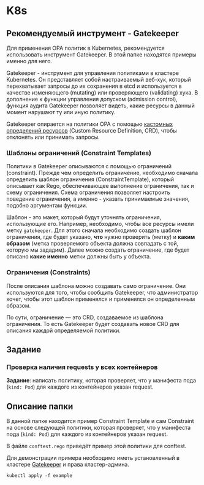 # K8s

## Рекомендуемый инструмент - Gatekeeper

Для применения OPA политик в Kubernetes, рекомендуется использовать инструмент Gatekeeper. В этой папке находятся примеры именно для него.

Gatekeeper - инструмент для управления политиками в кластере Kubernetes. Он представляет собой настраиваемый веб-хук, который перехватывает запросы до их сохранения в etcd и используется в качестве изменяющего (mutating) или проверяющего (validating) хука. В дополнение к функции управления допуском (admission control), функция аудита Gatekeeper позволяет видеть, какие ресурсы в данный момент нарушают ту или иную политику.

Gatekeeper опирается на политики OPA с помощью [кастомных определений ресурсов](https://kubernetes.io/docs/concepts/extend-kubernetes/api-extension/custom-resources/) (Custom Resource Definition, CRD), чтобы отклонять или принимать запросы.

### Шаблоны ограничений (Constraint Templates)

Политики в Gatekeeper описываются с помощью ограничений (constraint). Прежде чем определить ограничение, необходимо сначала определить шаблон ограничения (ConstraintTemplate), который описывает как Rego, обеспечивающее выполнение ограничения, так и схему ограничения. Схема ограничения позволяет настроить поведение ограничения, а именно - указать принимаемые значения, подобно аргументам функции.

Шаблон - это макет, который будут уточнять ограничения, использующие его. Например, необходимо, чтобы все ресурсы имели метку `gatekeeper`. Для этого сначала необходимо создать шаблон ограничения, где будет указано, **что** нужно проверить (метку) и **каким образом** (метка проверяемого объекта должна совпадать с той, которую мы зададим). Далее можно создать ограничение, где будет описано **какие именно** метки должны быть у объекта.

### Ограничения (Constraints)

После описания шаблона можно создавать само ограничение. Они используются для того, чтобы сообщить Gatekeeper, что администратор хочет, чтобы этот шаблон применялся и применялся он определенным образом.

По сути, ограничение — это CRD, создаваемое из шаблона ограничения. То есть Gatekeeper будет создавать новое CRD для описания каждой определяемой политики.

## Задание

### Проверка наличия requests у всех контейнеров

__Задание__: написать политику, которая проверяет, что у манифеста пода (`kind: Pod`) для каждого из контейнеров указан request.

## Описание папки

В данной папке находится пример Constraint Template и сам Constraint на основе следующей политики, которая проверяет, что у манифеста пода (`kind: Pod`) для каждого из контейнеров указан request.

В файле `conftest.rego` приведёт пример этой политики для conftest. 

Для демонстрации примера необходимо иметь установленный в кластере [Gatekeeper](https://github.com/open-policy-agent/gatekeeper) и права кластер-админа.

```
kubectl apply -f example
```